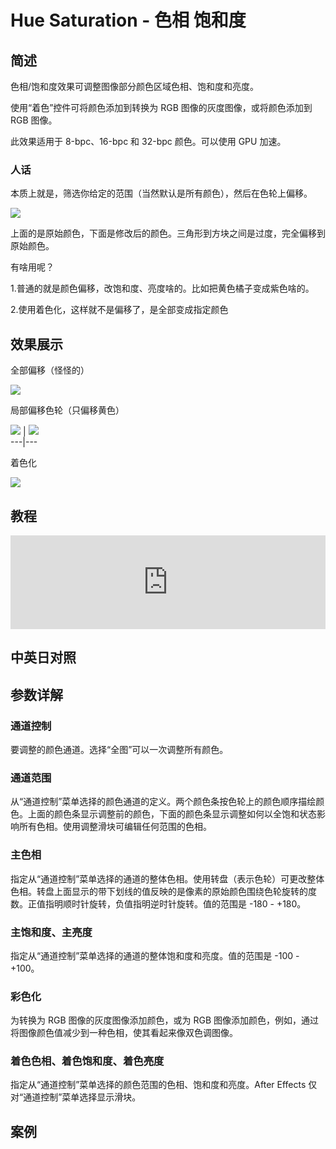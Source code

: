 # Hue Saturation - 色相 饱和度

## 简述

色相/饱和度效果可调整图像部分颜色区域色相、饱和度和亮度。

使用“着色”控件可将颜色添加到转换为 RGB 图像的灰度图像，或将颜色添加到 RGB 图像。

此效果适用于 8-bpc、16-bpc 和 32-bpc 颜色。可以使用 GPU 加速。

### 人话

本质上就是，筛选你给定的范围（当然默认是所有颜色），然后在色轮上偏移。

![](https://cdn.yuelili.com/20211228141623.png)

上面的是原始颜色，下面是修改后的颜色。三角形到方块之间是过度，完全偏移到原始颜色。

有啥用呢？

1.普通的就是颜色偏移，改饱和度、亮度啥的。比如把黄色橘子变成紫色啥的。

2.使用着色化，这样就不是偏移了，是全部变成指定颜色

## 效果展示

全部偏移（怪怪的）

![](https://cdn.yuelili.com/20211228142234.png)

局部偏移色轮（只偏移黄色）

![](https://cdn.yuelili.com/20211228141343.png) |
![](https://cdn.yuelili.com/20211228141321.png)  
---|---

着色化

![](https://cdn.yuelili.com/20211228142125.png)

## 教程

<iframe src="https://player.bilibili.com/player.html?bvid=BV1e34y1X7Vj&page=16&high_quality=1" width="100%" allowfullscreen="allowfullscreen" frameborder="0"></iframe>

## 中英日对照

## 参数详解

### 通道控制

要调整的颜色通道。选择“全图”可以一次调整所有颜色。

### 通道范围

从“通道控制”菜单选择的颜色通道的定义。两个颜色条按色轮上的颜色顺序描绘颜色。上面的颜色条显示调整前的颜色，下面的颜色条显示调整如何以全饱和状态影响所有色相。使用调整滑块可编辑任何范围的色相。

### 主色相

指定从“通道控制”菜单选择的通道的整体色相。使用转盘（表示色轮）可更改整体色相。转盘上面显示的带下划线的值反映的是像素的原始颜色围绕色轮旋转的度数。正值指明顺时针旋转，负值指明逆时针旋转。值的范围是
-180 - +180。

### 主饱和度、主亮度

指定从“通道控制”菜单选择的通道的整体饱和度和亮度。值的范围是 -100 - +100。

### 彩色化

为转换为 RGB 图像的灰度图像添加颜色，或为 RGB 图像添加颜色，例如，通过将图像颜色值减少到一种色相，使其看起来像双色调图像。

### 着色色相、着色饱和度、着色亮度

指定从“通道控制”菜单选择的颜色范围的色相、饱和度和亮度。After Effects 仅对“通道控制”菜单选择显示滑块。

## 案例
